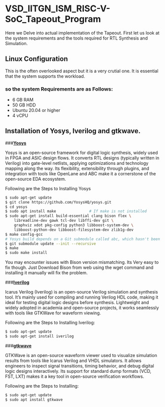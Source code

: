 # VSD_IITGN_ISM_RISC-V-SoC_Tapeout_Program

Here we Delve into actual implementation of the Tapeout. First let us look at the system requirements and the tools required for RTL Synthesis and Simulation.

## Linux Configuration

This is the often overlooked aspect but it is a very crutial one. It is essential that the system supports the workload.

### so the system Requirements are as Follows:
- 6 GB RAM
- 50 GB HDD
- Ubuntu 20.04 or higher
- 4 vCPU

## Installation of Yosys, Iverilog and gtkwave.

###<ins>**Yosys**</ins>

Yosys is an open-source framework for digital logic synthesis, widely used in FPGA and ASIC design flows. 
It converts RTL designs (typically written in Verilog) into gate-level netlists, applying optimizations and technology mapping along the way. 
Its flexibility, extensibility through plugins, and integration with tools like OpenLane and ABC make it a cornerstone of the open-source EDA ecosystem.

Following are the Steps to Installing Yosys

```bash
$ sudo apt-get update
$ git clone https://github.com/YosysHQ/yosys.git
$ cd yosys
$ sudo apt install make               # If make is not installed
$ sudo apt-get install build-essential clang bison flex \
    libreadline-dev gawk tcl-dev libffi-dev git \
    graphviz xdot pkg-config python3 libboost-system-dev \
    libboost-python-dev libboost-filesystem-dev zlib1g-dev
$ make config-gcc
# Yosys build depends on a Git submodule called abc, which hasn't been initialized yet. You need to run the following command before running make
$ git submodule update --init --recursive
$ make 
$ sudo make install
```

You may encounter issues with Bison version mismatching. Its Very easy to fix though. Just Download Bison from web using the wget command and installing it manually will fix the problem.


###<ins>**Iverilog**</ins>

Icarus Verilog (Iverilog) is an open-source Verilog simulation and synthesis tool. 
It’s mainly used for compiling and running Verilog HDL code, making it ideal for testing digital logic designs before synthesis. 
Lightweight and widely adopted in academia and open-source projects, it works seamlessly with tools like GTKWave for waveform viewing.

Following are the Steps to Installing Iverilog:

```bash
$ sudo apt-get update
$ sudo apt-get install iverilog
```


###<ins>**gtkwave**</ins>

GTKWave is an open-source waveform viewer used to visualize simulation results from tools like Icarus Verilog and VHDL simulators.
It allows engineers to inspect signal transitions, timing behavior, and debug digital logic designs interactively. 
Its support for standard dump formats (VCD, FST, LXT) makes it a key tool in open-source verification workflows.

Following are the Steps to Installing:

```bash
$ sudo apt-get update
$ sudo apt install gtkwave
```

